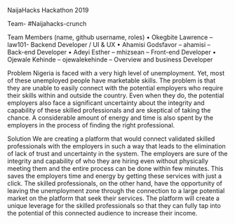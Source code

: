 NaijaHacks Hackathon 2019	

Team- #Naijahacks-crunch

Team Members (name, github username, roles)
•	Okegbite Lawrence – law101-  Backend Developer / UI & UX
•	Ahamisi Godsfavor – ahamisi – Back-end Developer
•	Adeyi Esther – mhizsean – Front-end Developer
•	Ojewale Kehinde – ojewalekehinde – Overview and business Developer

Problem
  Nigeria is faced with a very high level of unemployment. Yet, most of these unemployed people have marketable skills. The problem is that they are unable to easily connect with the potential employers who require their skills within and outside the country.  Even when they do, the potential employers also face a significant uncertainty about the integrity and capability  of these skilled professionals and are skeptical of taking the chance. A considerable amount of energy and time is also spent by the employers in the process of finding the right professional. 

Solution
  We are creating a platform that would connect validated skilled professionals with the employers in such a way that leads to the elimination of lack of trust and uncertainty in the system. The employers are sure of the integrity and capability of who they are hiring even without physically meeting them and the entire process can be done within few minutes. This saves the employers time and energy by getting these services with just a click. The skilled professionals, on the other hand, have the opportunity of leaving the unemployment zone through the connection to a  large potential market on the platform that seek their services. The platform will create a unique leverage for the skilled professionals so that they can fully tap into the potential of this connected audience to increase their income.
